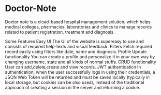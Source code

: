 # Doctor-Note

Doctor note is a cloud-based hospital management solution, which helps medical colleges, pharmacies, laboratories and clinics to manage records related to patient registration, treatment and diagnosis.

Some Features
Easy UI
The UI of the website is supereasy to use and consists of required help-texts and visual feedback.
Filters
Fetch required record easily using filters like date, name and diagnosis.
Profile Update functionality
You can create a profile and personalize it in your own way by changing username, state and all kinds of normal stuffs.
CRUD functionality
User can add,delete,create and view records.
JWT authentication
In authentication, when the user successfully logs in using their credentials, a JSON Web Token will be returned and must be saved locally (typically in local storage, but cookies can be also used), instead of the traditional approach of creating a session in the server and returning a cookie.
